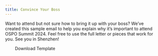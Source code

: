 ```yaml
---
title: Convince Your Boss
---
```


Want to attend but not sure how to bring it up with your boss? We’ve created this sample email to help you explain why it’s important to attend OSPO Summit 2024. Feel free to use the full letter or pieces that work for you. See you in Shenzhen!

<a class="btn btn-warning" style="padding-left: 2rem; padding-right: 2rem;">
Download Template
</a>